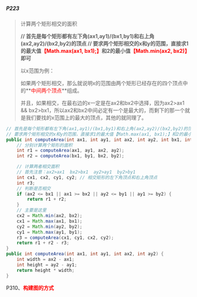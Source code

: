 ##### P223

> 计算两个矩形相交的面积
>
> **// 首先是每个矩形都有左下角(ax1,ay1)/(bx1,by1)和右上角(ax2,ay2)/(bx2,by2)的顶点
> // 要求两个矩形相交的x和y的范围，直接求1的最大值<font color="red">【Math.max(ax1, bx1);】</font>和2的最小值<font color="red">【Math.min(ax2, bx2)】</font>即可**
>
> 以x范围为例：
>
> 如果两个矩形相交，那么就说明x的范围由两个矩形已经存在的四个顶点中的**<font color="red">中间两个顶点</font>**组成。
>
> 并且，如果相交，在最右边的x一定是在ax2和bx2中选择，因为ax2>ax1 && bx2>bx1，所以ax2和bx2中间必定有一个是最大的，而剩下的那一个就是我们要找的x范围上的最大的顶点，其他的就同理了。

```java
// 首先是每个矩形都有左下角(ax1,ay1)/(bx1,by1)和右上角(ax2,ay2)/(bx2,by2)的顶点
// 要求两个矩形相交的x和y的范围，直接求1的最大值【Math.max(ax1, bx1);】和2的最小值【Math.min(ax2, bx2)】即可
public int computeArea(int ax1, int ay1, int ax2, int ay2, int bx1, int by1, int bx2, int by2) {
    // 分别计算两个矩形的面积
    int r1 = computeArea(ax1, ay1, ax2, ay2);
    int r2 = computeArea(bx1, by1, bx2, by2);

    // 计算两者相交面积
    // 首先注意：ax2>ax1  bx2>bx1  ay2>ay1  by2>by1
    int cx1, cx2, cy1, cy2; // 相交矩形的左下角顶点和右上角顶点
    int r3;
    // 判断是否相交
    if (ax2 <= bx1 || ax1 >= bx2 || ay2 <= by1 || ay1 >= by2) {
        return r1 + r2;
    }
    // 主要是这里
    cx2 = Math.min(ax2, bx2);
    cx1 = Math.max(ax1, bx1);
    cy2 = Math.min(ay2, by2);
    cy1 = Math.max(ay1, by1);
    r3 = computeArea(cx1, cy1, cx2, cy2);
    return r1 + r2 - r3;
}
public int computeArea(int ax1, int ay1, int ax2, int ay2) {
    int width = ax2 - ax1;
    int height = ay2 - ay1;
    return height * width;
}
```



P310、**<font color="red">构建图的方式</font>**
